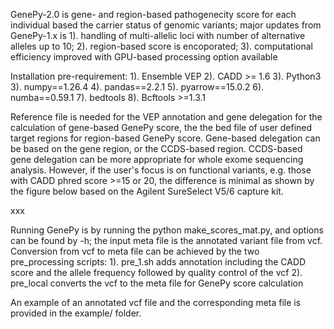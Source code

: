 GenePy-2.0 is gene- and region-based pathogenecity score for each individual based the carrier status of genomic variants; major updates from GenePy-1.x is 1). handling of multi-allelic loci with number of alternative alleles up to 10; 2). region-based score is encoporated; 3). computational efficiency improved with GPU-based processing option available

Installation pre-requirement:
1). Ensemble VEP 
2). CADD >= 1.6
3). Python3
3). numpy==1.26.4
4). pandas==2.2.1
5). pyarrow==15.0.2
6). numba==0.59.1
7). bedtools
8). Bcftools >=1.3.1

Reference file is needed for the VEP annotation and gene delegation for the calculation of gene-based GenePy score, the the bed file of user defined target regions for region-based GenePy score. Gene-based delegation can be based on the gene region, or the CCDS-based region.  CCDS-based gene delegation can be more appropriate for whole exome sequencing analysis. However, if the user's focus is on functional variants, e.g. those with CADD phred score >=15 or 20, the difference is minimal as shown by the figure below based on the Agilent SureSelect V5/6 capture kit.

xxx

Running GenePy is by running the python make_scores_mat.py, and options can be found by -h; the input meta file is the annotated variant file from vcf. Conversion from vcf to meta file can be achieved by the two pre_processing scripts: 
1). pre_1.sh adds annotation including the CADD score and the allele frequency followed by quality control of the vcf
2). pre_local converts the vcf to the meta file for GenePy score calculation

An example of an annotated vcf file and the corresponding meta file is provided in the example/ folder.
